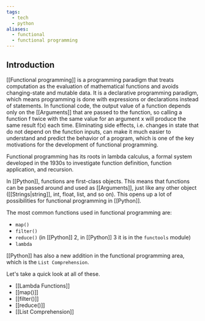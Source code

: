 ```yaml
---
tags:
  - tech
  - python
aliases:
  - functional
  - functional programming
---
```


## Introduction

[[Functional programming]] is a programming paradigm that treats computation as the evaluation of mathematical functions and avoids changing-state and mutable data. 
It is a declarative programming paradigm, which means programming is done with expressions or declarations instead of statements. 
In functional code, the output value of a function depends only on the [[Arguments]] that are passed to the function, so calling a function f twice with the same value for an argument x will produce the same result f(x) each time. 
Eliminating side effects, i.e. changes in state that do not depend on the function inputs, can make it much easier to understand and predict the behavior of a program, which is one of the key motivations for the development of functional programming.

Functional programming has its roots in lambda calculus, a formal system developed in the 1930s to investigate function definition, function application, and recursion.

In [[Python]], functions are first-class objects. This means that functions can be passed around and used as [[Arguments]], just like any other object ([[Strings|string]], int, float, list, and so on).
This opens up a lot of possibilities for functional programming in [[Python]].

The most common functions used in functional programming are:
- `map()`
- `filter()`
- `reduce()` (in [[Python]] 2, in [[Python]] 3 it is in the `functools` module)
- `lambda`

[[Python]] has also a new addition in the functional programming area, which is the `List Comprehension`.

Let's take a quick look at all of these.
- [[Lambda Functions]]
- [[map()]]
- [[filter()]]
- [[reduce()]]
- [[List Comprehension]]
